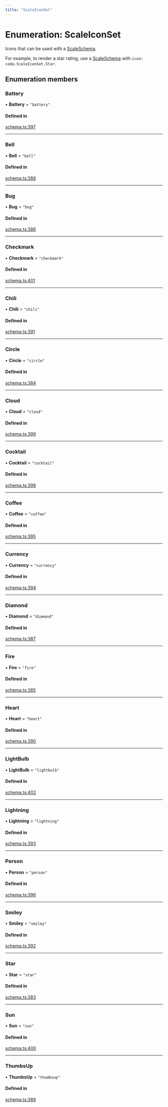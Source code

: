 ```yaml
---
title: "ScaleIconSet"
---
```

# Enumeration: ScaleIconSet

Icons that can be used with a [ScaleSchema](../interfaces/ScaleSchema.md).

For example, to render a star rating, use a [ScaleSchema](../interfaces/ScaleSchema.md) with `icon: coda.ScaleIconSet.Star`.

## Enumeration members

### Battery

• **Battery** = `"battery"`

#### Defined in

[schema.ts:397](https://github.com/coda/packs-sdk/blob/main/schema.ts#L397)

___

### Bell

• **Bell** = `"bell"`

#### Defined in

[schema.ts:388](https://github.com/coda/packs-sdk/blob/main/schema.ts#L388)

___

### Bug

• **Bug** = `"bug"`

#### Defined in

[schema.ts:386](https://github.com/coda/packs-sdk/blob/main/schema.ts#L386)

___

### Checkmark

• **Checkmark** = `"checkmark"`

#### Defined in

[schema.ts:401](https://github.com/coda/packs-sdk/blob/main/schema.ts#L401)

___

### Chili

• **Chili** = `"chili"`

#### Defined in

[schema.ts:391](https://github.com/coda/packs-sdk/blob/main/schema.ts#L391)

___

### Circle

• **Circle** = `"circle"`

#### Defined in

[schema.ts:384](https://github.com/coda/packs-sdk/blob/main/schema.ts#L384)

___

### Cloud

• **Cloud** = `"cloud"`

#### Defined in

[schema.ts:399](https://github.com/coda/packs-sdk/blob/main/schema.ts#L399)

___

### Cocktail

• **Cocktail** = `"cocktail"`

#### Defined in

[schema.ts:398](https://github.com/coda/packs-sdk/blob/main/schema.ts#L398)

___

### Coffee

• **Coffee** = `"coffee"`

#### Defined in

[schema.ts:395](https://github.com/coda/packs-sdk/blob/main/schema.ts#L395)

___

### Currency

• **Currency** = `"currency"`

#### Defined in

[schema.ts:394](https://github.com/coda/packs-sdk/blob/main/schema.ts#L394)

___

### Diamond

• **Diamond** = `"diamond"`

#### Defined in

[schema.ts:387](https://github.com/coda/packs-sdk/blob/main/schema.ts#L387)

___

### Fire

• **Fire** = `"fire"`

#### Defined in

[schema.ts:385](https://github.com/coda/packs-sdk/blob/main/schema.ts#L385)

___

### Heart

• **Heart** = `"heart"`

#### Defined in

[schema.ts:390](https://github.com/coda/packs-sdk/blob/main/schema.ts#L390)

___

### LightBulb

• **LightBulb** = `"lightbulb"`

#### Defined in

[schema.ts:402](https://github.com/coda/packs-sdk/blob/main/schema.ts#L402)

___

### Lightning

• **Lightning** = `"lightning"`

#### Defined in

[schema.ts:393](https://github.com/coda/packs-sdk/blob/main/schema.ts#L393)

___

### Person

• **Person** = `"person"`

#### Defined in

[schema.ts:396](https://github.com/coda/packs-sdk/blob/main/schema.ts#L396)

___

### Smiley

• **Smiley** = `"smiley"`

#### Defined in

[schema.ts:392](https://github.com/coda/packs-sdk/blob/main/schema.ts#L392)

___

### Star

• **Star** = `"star"`

#### Defined in

[schema.ts:383](https://github.com/coda/packs-sdk/blob/main/schema.ts#L383)

___

### Sun

• **Sun** = `"sun"`

#### Defined in

[schema.ts:400](https://github.com/coda/packs-sdk/blob/main/schema.ts#L400)

___

### ThumbsUp

• **ThumbsUp** = `"thumbsup"`

#### Defined in

[schema.ts:389](https://github.com/coda/packs-sdk/blob/main/schema.ts#L389)
